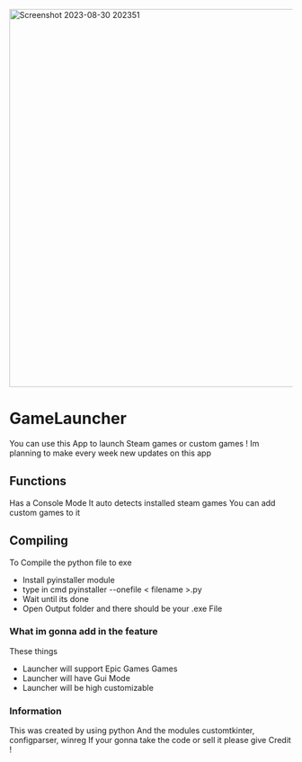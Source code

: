 <p>
  <img width="673" alt="Screenshot 2023-08-30 202351" src="https://github.com/RealViper8/GameLauncher/assets/101727162/baba1dde-1050-4837-8d71-c9cd6eb24603">
</p>


GameLauncher
=======
You can use this App to launch Steam games or custom games !
Im planning to make every week new updates on this app

## Functions
Has a Console Mode
It auto detects installed steam games
You can add custom games to it 

## Compiling
To Compile the python file to exe

* Install pyinstaller module
* type in cmd pyinstaller --onefile < filename >.py
* Wait until its done
* Open Output folder and there should be your .exe File

### What im gonna add in the feature
These things

* Launcher will support Epic Games Games
* Launcher will have Gui Mode
* Launcher will be high customizable

### Information
This was created by using python
And the modules customtkinter, configparser, winreg
If your gonna take the code or sell it please give Credit !
